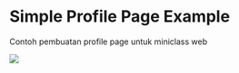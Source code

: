 # Simple Profile Page Example

Contoh pembuatan profile page untuk miniclass web

![](/home/aka/Project/simple-profile-page/assets/image/screenshot.png)

